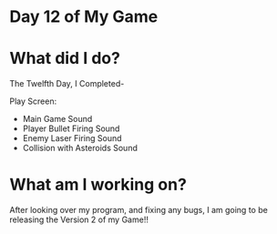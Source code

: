 # Day 12 of My Game

# What did I do?

The Twelfth Day, I Completed-

Play Screen:

* Main Game Sound
* Player Bullet Firing Sound
* Enemy Laser Firing Sound
* Collision with Asteroids Sound

# What am I working on? 

After looking over my program, and fixing any bugs, I am going to be releasing the Version 2 of my Game!!
